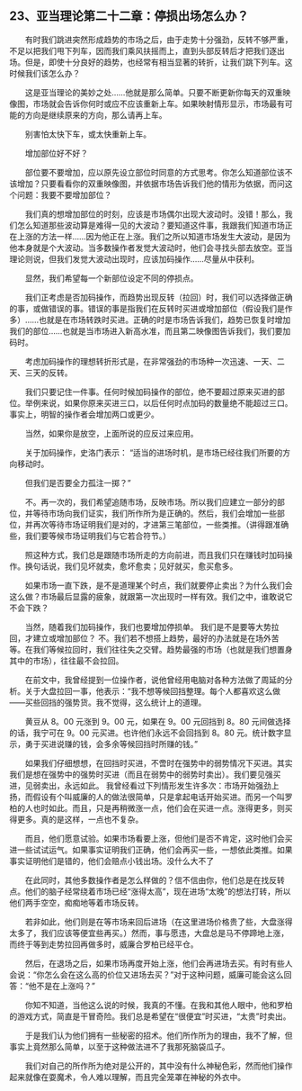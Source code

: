## 23、亚当理论第二十二章：停损出场怎么办？

　　有时我们跳进突然形成趋势的市场之后，由于走势十分强劲，反转不够严重，不足以把我们甩下列车，因而我们乘风扶摇而上，直到头部反转后才把我们逐出场。但是，即使十分良好的趋势，也经常有相当显著的转折，让我们跳下列车。这时候我们该怎么办？

　　这是亚当理论的美妙之处……他就是那么简单。只要不断更新你每天的双重映像图，市场就会告诉你何时或应不应该重新上车。如果映射情形显示，市场最有可能的方向是继续原来的方向，那么请再上车。

　　别害怕太快下车，或太快重新上车。

　　增加部位好不好？

　　部位要不要增加，应以原先设立部位时同意的方式思考。你怎么知道部位该不该增加？只要看看你的双重映像图，并依据市场告诉我们他的情形为依据，而问这个问题：我要不要增加部位？

　　我们真的想增加部位的时刻，应该是市场偶尔出现大波动时。没错！那么，我们怎么知道那些波动算是难得一见的大波动？要知道这件事，我跟我们知道市场正在上涨的方法一样……因为他正在上涨。我们之所以知道市场发生大波动，是因为他本身就是个大波动。当多数操作者发觉大波动时，他们会寻找头部去放空。亚当理论则说，但我们发觉大波动出现时，应该加码操作……尽量从中获利。

　　显然，我们希望每一个新部位设定不同的停损点。

　　我们正考虑是否加码操作，而趋势出现反转（拉回）时，我们可以选择做正确的事，或做错误的事。错误的事是指我们在反转时买进或增加部位（假设我们是作多）……也就是在市场转跌时买进。正确的时是市场告诉我们，趋势已恢复时增加我们的部位……也就是当市场进入新高水准，而且第二映像图告诉我们，我们要加码时。

　　考虑加码操作的理想转折形式是，在非常强劲的市场种一次迅速、一天、二天、三天的反转。

　　我们只要记住一件事。任何时候加码操作的部位，绝不要超过原来买进的部位。举例来说，如果你原来买进三口，以后任何时点加码的数量绝不能超过三口。事实上，明智的操作者会增加两口或更少。

　　当然，如果你是放空，上面所说的应反过来应用。

　　关于加码操作，史洛门表示： “适当的进场时机，是市场已经往我们所要的方向移动时。

　　但我们是否要全力孤注一掷？”

　　不。再一次的，我们希望追随市场，反映市场。所以我们应建立一部分的部位，并等待市场向我们证实，我们所作所为是正确的。然后，我们会增加一些部位，并再次等待市场证明我们是对的，才进第三笔部位，一些类推。（讲得跟准确些，我们要等候市场证明我们与它若合符节。）

　　照这种方式，我们总是跟随市场所走的方向前进，而且我们只在赚钱时加码操作。换句话说，我们见坏就卖，愈坏愈卖；见好就买，愈买愈多。

　　如果市场一直下跌，是不是道理某个时点，我们就要停止卖出？为什么我们会这么做？市场最后显露的疲象，就跟第一次出现时一样有效。我们之中，谁敢说它不会下跌？

　　当然，随着我们加码操作，我们也要增加停损单。 我们是不是要等大势拉回，才建立或增加部位？ 不。我们若不想搭上趋势，最好的办法就是在场外苦等。在我们等候拉回时，我们往往失之交臂。趋势最强的市场（也就是我们想置身其中的市场），往往最不会拉回。

　　在前文中，我曾经提到一位操作者，说他曾经用电脑对各种方法做了周延的分析。关于大盘拉回一事，他表示：“我不想等候回挡整理。每个人都喜欢这么做――买些回挡的强势货。我不觉得，这么统计上的道理。

　　黄豆从 8。00 元涨到 9。00 元，如果在 9。00 元回挡到 8。80 元间做选择的话，我宁可在 9。00 元买进。也许他们永远不会回挡到 8。80 元。统计数字显示，勇于买进说赚的钱，会多余等候回挡时所赚的钱。”

　　如果我们仔细想想，在回挡时买进，不啻时在强势中的弱势情况下买进。其实我们是想在强势中的强势时买进（而且在弱势中的弱势时卖出）。我们要见强买进，见弱卖出，永远如此。 我曾经看过下列情形发生许多次：市场开始强劲上扬，而假设有个叫威廉的人的做法很简单，只是拿起电话开始买进。而另一个叫罗柏的人也时如此。而且，只是再稍微涨一点，他们会在买进一点。涨得更多，则买得更多。真的是这样，一点也不复杂。

　　而且，他们愿意试验。如果市场看要上涨，但他们是否不肯定，这时他们会买进一些试试运气。如果事实证明我们正确，他们会再买一些，一想依此类推。如果事实证明他们是错的，他们会赔点小钱出场。没什么大不了

　　在此同时，其他多数操作者是怎么样做的？信不信由你，他们总是在找反转点。他们的脑子经常绕着市场已经“涨得太高”，现在进场“太晚”的想法打转，所以他们两手空空，痴痴地等着市场反转。

　　若非如此，他们则是在等市场来回后进场（在这里进场价格贵了些，大盘涨得太多了，我们应该等便宜些再买。）然而，事与愿违，大盘总是马不停蹄地上涨，而终于等到走势拉回再做多时，威廉合罗柏已经平仓。

　　然后，在退场之后，如果市场再度开始上涨，他们会再进场去买。有时有些人会说：“你怎么会在这么高的价位又进场去买？”对于这种问题，威廉可能会这么回答：“他不是在上涨吗？”

　　你知不知道，当他这么说的时候，我真的不懂。在我和其他人眼中，他和罗柏的游戏方式，简直是干冒奇险。我们总是希望在“很便宜”时买进，“太贵”时卖出。

　　于是我们认为他们拥有一些秘密的招术。他们所作所为的理由，我不了解，但事实上竟然那么简单，以至于这种做法进不了我那死脑袋瓜子。

　　我们对自己的所作所为绝对是公开的，其中没有什么神秘色彩，然而他们操作起来就像在耍魔术，令人难以理解，而且完全笼罩在神秘的外衣中。
